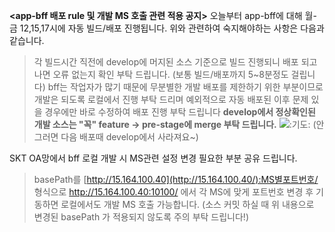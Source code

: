 **<app-bff 배포 rule 및 개발 MS 호출 관련 적용 공지>**
오늘부터 app-bff에 대해 월-금 12,15,17시에 자동 빌드/배포 진행됩니다.
위와 관련하여 숙지해야하는 사항은 다음과 같습니다.

> 각 빌드시간 직전에 develop에 머지된 소스 기준으로 빌드 진행되니 배포 되고 나면 오류 없는지 확인 부탁 드립니다. (보통 빌드/배포까지 5~8분정도 걸립니다)
> bff는 작업자가 많기 때문에 무분별한 개발 배포를 제한하기 위한 부분이므로 개발은 되도록 로컬에서 진행 부탁 드리며
> 예외적으로 자동 배포된 이후 문제 있을 경우에만 바로 수정하여 배포 진행 부탁 드립니다
> **develop에서 정상확인된 개발 소스는 "꼭" feature -> pre-stage에 merge 부탁 드립니다.** ![:기도:](https://a.slack-edge.com/production-standard-emoji-assets/13.0/google-medium/1f64f.png) (안 그러면 다음 배포때 develop에서 사라져요~)

SKT OA망에서 bff 로컬 개발 시 MS관련 설정 변경 필요한 부분 공유 드립니다.

> basePath를 [http://15.164.100.40](http://15.164.100.40/):MS별포트번호/ 형식으로
> http://15.164.100.40:10100/ 에서 각 MS에 맞게 포트번호 변경 후 기동하면 로컬에서도 개발 MS 호출 가능합니다.
> (소스 커밋 하실 때 위 내용으로 변경된 basePath 가 적용되지 않도록 주의 부탁 드립니다!)

